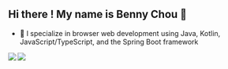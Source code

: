 ## Hi there ! My name is Benny Chou 👋

- 🌱 I specialize in browser web development using Java, Kotlin, JavaScript/TypeScript, and the Spring Boot framework

<p>
  <a href="https://github.com/bennyz327">
    <img align="left" src="https://github-readme-stats.vercel.app/api?username=bennyz327&show_icons=true&theme=cobalt&rank_icon=github" />
  </a>
</p>

<a href="https://github.com/bennyz327">
  <img align="left" src="https://github-readme-stats.vercel.app/api/top-langs?username=bennyz327&layout=compact" />
</a>

<!--
- 🔭 I’m currently working on ...
- 👯 I’m looking to collaborate on ...
- 🤔 I’m looking for help with ...
- 💬 Ask me about ...
- 📫 How to reach me: ...
- 😄 Pronouns: ...
- ⚡ Fun fact: ...
-->
